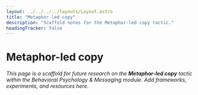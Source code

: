 ```yaml
---
layout: ../../../../layouts/Layout.astro
title: "Metaphor-led copy"
description: "Scaffold notes for the Metaphor-led copy tactic."
headingTracker: false
---
```

# Metaphor-led copy

_This page is a scaffold for future research on the **Metaphor-led copy** tactic within the Behavioral Psychology & Messaging module. Add frameworks, experiments, and resources here._
